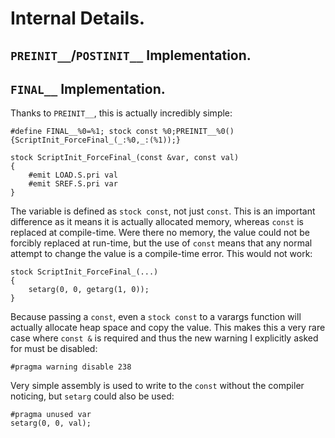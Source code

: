 # Internal Details.

## `PREINIT__`/`POSTINIT__` Implementation.


## `FINAL__` Implementation.

Thanks to `PREINIT__`, this is actually incredibly simple:

```pawn
#define FINAL__%0=%1; stock const %0;PREINIT__%0(){ScriptInit_ForceFinal_(_:%0,_:(%1));}

stock ScriptInit_ForceFinal_(const &var, const val)
{
	#emit LOAD.S.pri val
	#emit SREF.S.pri var
}
```

The variable is defined as `stock const`, not just `const`.  This is an important difference as it means it is actually allocated memory, whereas `const` is replaced at compile-time.  Were there no memory, the value could not be forcibly replaced at run-time, but the use of `const` means that any normal attempt to change the value is a compile-time error.  This would not work:

```pawn
stock ScriptInit_ForceFinal_(...)
{
	setarg(0, 0, getarg(1, 0));
}
```

Because passing a `const`, even a `stock const` to a varargs function will actually allocate heap space and copy the value.  This makes this a very rare case where `const &` is required and thus the new warning I explicitly asked for must be disabled:

```pawn
#pragma warning disable 238
```

Very simple assembly is used to write to the `const` without the compiler noticing, but `setarg` could also be used:

```pawn
#pragma unused var
setarg(0, 0, val);
```

